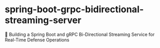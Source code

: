 # spring-boot-grpc-bidirectional-streaming-server
🚀 Building a Spring Boot and gRPC Bi-Directional Streaming Service for Real-Time Defense Operations
